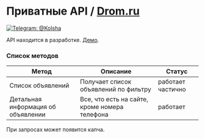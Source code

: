 # Приватные API / [Drom.ru](https://www.drom.ru/)
[![Telegram: @Kolsha](https://img.shields.io/badge/contact-@Kolsha-blue.svg?style=flat)](https://t.me/Kolsha)

API находится в разработке.
[Демо](https://kolsha.ru/apis/drom/).

### Список методов
Метод | Описание | Статус 
|---|---|---|
| Список объявлений | Получает список объявлений по фильтру | работает частично|
| Детальная информация об объявлении| Все, что есть на сайте, кроме номера телефона | работает|

При запросах может появится капча.

